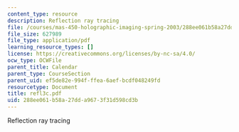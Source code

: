 ```yaml
---
content_type: resource
description: Reflection ray tracing
file: /courses/mas-450-holographic-imaging-spring-2003/288ee061b58a27dda9673f31d598cd3b_refl3c.pdf
file_size: 627989
file_type: application/pdf
learning_resource_types: []
license: https://creativecommons.org/licenses/by-nc-sa/4.0/
ocw_type: OCWFile
parent_title: Calendar
parent_type: CourseSection
parent_uid: ef5de82e-994f-ffea-6aef-bcdf048249fd
resourcetype: Document
title: refl3c.pdf
uid: 288ee061-b58a-27dd-a967-3f31d598cd3b
---
```

Reflection ray tracing